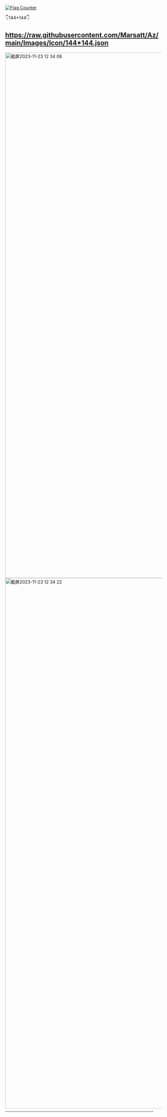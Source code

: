 <a href="https://info.flagcounter.com/h8wn"><img src="https://s01.flagcounter.com/count2/h8wn/bg_FFFFFF/txt_000000/border_CCCCCC/columns_2/maxflags_10/viewers_0/labels_1/pageviews_1/flags_0/percent_0/" alt="Flag Counter" border="0"></a>

👇144*144👇

https://raw.githubusercontent.com/Marsatt/Az/main/Images/Icon/144*144.json
--------------------------------------------------------------------------
<img width="1684" alt="截屏2023-11-23 12 34 08" src="https://github.com/Marsatt/Az/assets/62168278/0e55750c-756d-46fc-8557-bc74d0bdcead">
<img width="1700" alt="截屏2023-11-23 12 34 22" src="https://github.com/Marsatt/Az/assets/62168278/9a196395-4f32-4e0c-b192-44f34fd8943a">
--------------------------------------------------------------------------
